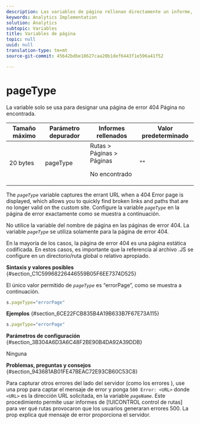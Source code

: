 ```yaml
---
description: Las variables de página rellenan directamente un informe, como pageName, Props de lista, Variables de lista, etc.
keywords: Analytics Implementation
solution: Analytics
subtopic: Variables
title: Variables de página
topic: null
uuid: null
translation-type: tm+mt
source-git-commit: 45642bdbe18627caa20b1def6443f1e596a41f52

---
```



# pageType

La variable solo se usa para designar una página de error 404 Página no encontrada.

<!-- 

pageType.xml

 -->

<table id="table_0492B136E9D14070A6CA49ED534BCA4C"> 
 <thead> 
  <tr> 
   <th class="entry"> Tamaño máximo </th> 
   <th class="entry"> Parámetro depurador </th> 
   <th class="entry"> Informes rellenados </th> 
   <th class="entry"> Valor predeterminado </th> 
  </tr> 
 </thead>
 <tbody> 
  <tr> 
   <td> 20 bytes </td> 
   <td> pageType </td> 
   <td> Rutas &gt; Páginas &gt; Páginas <p>No encontrado </p> </td> 
   <td> "" </td> 
  </tr> 
 </tbody> 
</table>

The *`pageType`* variable captures the errant URL when a 404 Error page is displayed, which allows you to quickly find broken links and paths that are no longer valid on the custom site. Configure la variable *`pageType`* en la página de error exactamente como se muestra a continuación.

No utilice la variable del nombre de página en las páginas de error 404. La variable *`pageType`* se utiliza solamente para la página de error 404.

En la mayoría de los casos, la página de error 404 es una página estática codificada. En estos casos, es importante que la referencia al archivo .JS se configure en un directorio/ruta global o relativo apropiado.

**Sintaxis y valores posibles** {#section_C1C59968226446559B05F6EE7374D525}

El único valor permitido de *`pageType`* es “errorPage”, como se muestra a continuación.

```js
s.pageType="errorPage"
```

**Ejemplos** {#section_6CE22FCB835B4A19B633B7F67E73A115}

```js
s.pageType="errorPage"
```

**Parámetros de configuración** {#section_3B304A6D3A6C48F2BE90B4DA92A39DDB}

Ninguna

**Problemas, preguntas y consejos** {#section_943681AB01FE47BEAC72E93CB60C53C8}

Para capturar otros errores del lado del servidor (como los errores ), use una prop para captar el mensaje de error y ponga `500 Error: <URL>` donde `<URL>` es la dirección URL solicitada, en la variable *`pageName`*. Este procedimiento permite usar informes de [!UICONTROL control de rutas] para ver qué rutas provocaron que los usuarios generaran errores 500. La prop explica qué mensaje de error proporciona el servidor.

